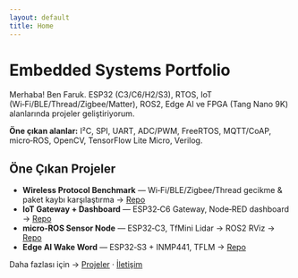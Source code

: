 ```yaml
---
layout: default
title: Home
---
```

# Embedded Systems Portfolio

Merhaba! Ben Faruk. ESP32 (C3/C6/H2/S3), RTOS, IoT (Wi‑Fi/BLE/Thread/Zigbee/Matter), ROS2, Edge AI ve FPGA (Tang Nano 9K) alanlarında projeler geliştiriyorum.

**Öne çıkan alanlar:** I²C, SPI, UART, ADC/PWM, FreeRTOS, MQTT/CoAP, micro‑ROS, OpenCV, TensorFlow Lite Micro, Verilog.

## Öne Çıkan Projeler
- **Wireless Protocol Benchmark** — Wi‑Fi/BLE/Zigbee/Thread gecikme & paket kaybı karşılaştırma → [Repo](#)
- **IoT Gateway + Dashboard** — ESP32‑C6 Gateway, Node‑RED dashboard → [Repo](#)
- **micro‑ROS Sensor Node** — ESP32‑C3, TfMini Lidar → ROS2 RViz → [Repo](#)
- **Edge AI Wake Word** — ESP32‑S3 + INMP441, TFLM → [Repo](#)

Daha fazlası için → [Projeler](projects.md) · [İletişim](contact.md)
